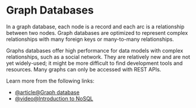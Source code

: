 # Graph Databases

In a graph database, each node is a record and each arc is a relationship between two nodes. Graph databases are optimized to represent complex relationships with many foreign keys or many-to-many relationships.

Graphs databases offer high performance for data models with complex relationships, such as a social network. They are relatively new and are not yet widely-used; it might be more difficult to find development tools and resources. Many graphs can only be accessed with REST APIs.

Learn more from the following links:

- [@article@Graph database](https://en.wikipedia.org/wiki/Graph_database)
- [@video@Introduction to NoSQL](https://www.youtube.com/watch?v=qI_g07C_Q5I)
